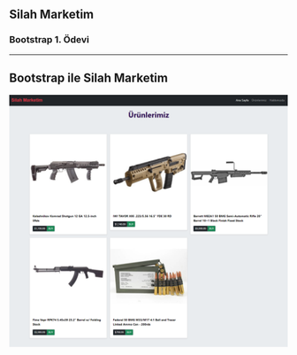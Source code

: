 ## Silah Marketim

### Bootstrap 1. Ödevi

--- 
## Bootstrap ile Silah Marketim

![urunekranı](images/gorselurun.png)
